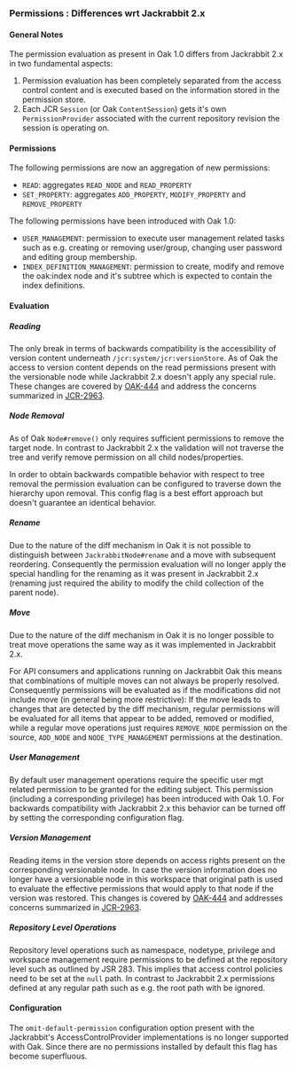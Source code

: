 <!--
   Licensed to the Apache Software Foundation (ASF) under one or more
   contributor license agreements.  See the NOTICE file distributed with
   this work for additional information regarding copyright ownership.
   The ASF licenses this file to You under the Apache License, Version 2.0
   (the "License"); you may not use this file except in compliance with
   the License.  You may obtain a copy of the License at

       http://www.apache.org/licenses/LICENSE-2.0

   Unless required by applicable law or agreed to in writing, software
   distributed under the License is distributed on an "AS IS" BASIS,
   WITHOUT WARRANTIES OR CONDITIONS OF ANY KIND, either express or implied.
   See the License for the specific language governing permissions and
   limitations under the License.
  -->
### Permissions : Differences wrt Jackrabbit 2.x

#### General Notes

The permission evaluation as present in Oak 1.0 differs from Jackrabbit 2.x
in two fundamental aspects:

1. Permission evaluation has been completely separated from the access control
   content and is executed based on the information stored in the permission store.
2. Each JCR `Session` (or Oak `ContentSession`) gets it's own `PermissionProvider`
   associated with the current repository revision the session is operating on.

#### Permissions

The following permissions are now an aggregation of new permissions:

- `READ`: aggregates `READ_NODE` and `READ_PROPERTY`
- `SET_PROPERTY`: aggregates `ADD_PROPERTY`, `MODIFY_PROPERTY` and `REMOVE_PROPERTY`

The following permissions have been introduced with Oak 1.0:

- `USER_MANAGEMENT`: permission to execute user management related tasks such as e.g. creating or removing user/group, changing user password and editing group membership.
- `INDEX_DEFINITION_MANAGEMENT`: permission to create, modify and remove the oak:index node and it's subtree which is expected to contain the index definitions.


#### Evaluation

##### Reading

The only break in terms of backwards compatibility is the accessibility of version
content underneath `/jcr:system/jcr:versionStore`. As of Oak the access to version
content depends on the read permissions present with the versionable node while
Jackrabbit 2.x doesn't apply any special rule. These changes are covered by [OAK-444]
and address the concerns summarized in [JCR-2963].

##### Node Removal
As of Oak `Node#remove()` only requires sufficient permissions to remove the target
node. In contrast to Jackrabbit 2.x the validation will not traverse the tree and
verify remove permission on all child nodes/properties.

In order to obtain backwards compatible behavior with respect to tree removal the
permission evaluation can be configured to traverse down the hierarchy upon removal.
This config flag is a best effort approach but doesn't guarantee an identical behavior.

##### Rename
Due to the nature of the diff mechanism in Oak it is not possible to distinguish
between `JackrabbitNode#rename` and a move with subsequent reordering. Consequently
the permission evaluation will no longer apply the special handling for the renaming
as it was present in Jackrabbit 2.x (renaming just required the ability to modify
the child collection of the parent node).

##### Move
Due to the nature of the diff mechanism in Oak it is no longer possible to treat
move operations the same way as it was implemented in Jackrabbit 2.x.

For API consumers and applications running on Jackrabbit Oak this means that
combinations of multiple moves can not always be properly resolved. Consequently
permissions will be evaluated as if the modifications did not include move
(in general being more restrictive): If the move leads to changes that are detected
by the diff mechanism, regular permissions will be evaluated for all items that
appear to be added, removed or modified, while a regular move operations just
requires `REMOVE_NODE` permission on the source, `ADD_NODE` and `NODE_TYPE_MANAGEMENT`
permissions at the destination.

##### User Management
By default user management operations require the specific user mgt related
permission to be granted for the editing subject. This permission (including a
corresponding privilege) has been introduced with Oak 1.0.
For backwards compatibility with Jackrabbit 2.x this behavior can be turned off
by setting the corresponding configuration flag.

##### Version Management
Reading items in the version store depends on access rights present on the
corresponding versionable node. In case the version information does no longer
have a versionable node in this workspace that original path is used to evaluate
the effective permissions that would apply to that node if the version was restored.
This changes is covered by [OAK-444] and addresses concerns summarized in [JCR-2963].

##### Repository Level Operations
Repository level operations such as namespace, nodetype, privilege and workspace
management require permissions to be defined at the repository level such as 
outlined by JSR 283. This implies that access control policies need to be set at
the `null` path. In contrast to Jackrabbit 2.x permissions defined at any regular
path such as e.g. the root path with be ignored.

#### Configuration

The `omit-default-permission` configuration option present with the Jackrabbit's AccessControlProvider 
implementations is no longer supported with Oak. Since there are no permissions 
installed by default this flag has become superfluous.

<!-- hidden references -->
[Permissions]: http://svn.apache.org/repos/asf/jackrabbit/oak/trunk/oak-core/src/main/java/org/apache/jackrabbit/oak/spi/security/authorization/permission/Permissions.java
[PermissionHook]: http://svn.apache.org/repos/asf/jackrabbit/oak/trunk/oak-core/src/main/java/org/apache/jackrabbit/oak/security/authorization/permission/PermissionHook.java
[OAK-444]: https://issues.apache.org/jira/browse/OAK-444
[JCR-2963]: https://issues.apache.org/jira/browse/JCR-2963